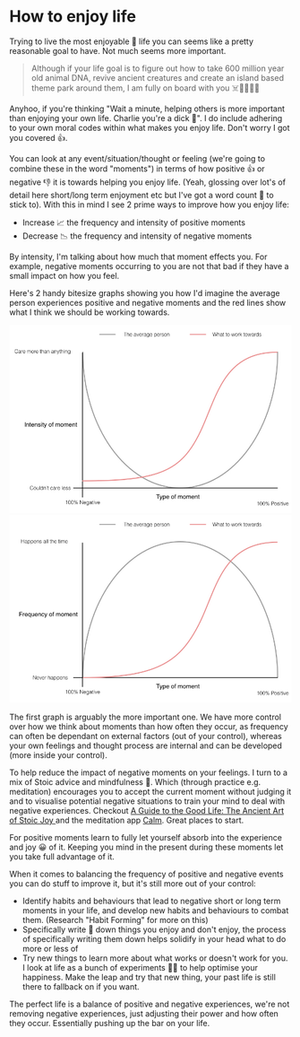 # How to enjoy life

Trying to live the most enjoyable 🥳 life you can seems like a pretty reasonable goal to have. Not much seems more important.

> Although if your life goal is to figure out how to take 600 million year old animal DNA, revive ancient creatures and create an island based theme park around them, I am fully on board with you ☠️🏃‍♂️🦖🦕

Anyhoo, if you're thinking "Wait a minute, helping others is more important than enjoying your own life. Charlie you're a dick 🍆". I do include adhering to your own moral codes within what makes you enjoy life. Don't worry I got you covered 👍.

You can look at any event/situation/thought or feeling (we're going to combine these in the word "moments") in terms of how positive 👍 or negative 👎 it is towards helping you enjoy life. (Yeah, glossing over lot's of detail here short/long term enjoyment etc but I've got a word count 📖 to stick to). With this in mind I see 2 prime ways to improve how you enjoy life:

- Increase 📈 the frequency and intensity of positive moments
- Decrease 📉 the frequency and intensity of negative moments

By intensity, I'm talking about how much that moment effects you. For example, negative moments occurring to you are not that bad if they have a small impact on how you feel.

Here's 2 handy bitesize graphs showing you how I'd imagine the average person experiences positive and negative moments and the red lines show what I think we should be working towards.

![Intensity](../assets/moments-intensity.jpg)
![Frequency](../assets/moments-frequency.jpg)

The first graph is arguably the more important one. We have more control over how we think about moments than how often they occur, as frequency can often be dependant on external factors (out of your control), whereas your own feelings and thought process are internal and can be developed (more inside your control).

To help reduce the impact of negative moments on your feelings. I turn to a mix of Stoic advice and mindfulness 🧠. Which (through practice e.g. meditation) encourages you to accept the current moment without judging it and to visualise potential negative situations to train your mind to deal with negative experiences. Checkout [A Guide to the Good Life: The Ancient Art of Stoic Joy ](https://www.amazon.co.uk/Guide-Good-Life-Ancient-Stoic-ebook/dp/B0040JHNQG/ref=tmm_kin_swatch_0?_encoding=UTF8&qid=&sr=)and the meditation app [Calm](https://www.calm.com/). Great places to start.

For positive moments learn to fully let yourself absorb into the experience and joy 😀 of it. Keeping you mind in the present during these moments let you take full advantage of it.

When it comes to balancing the frequency of positive and negative events you can do stuff to improve it, but it's still more out of your control:

- Identify habits and behaviours that lead to negative short or long term moments in your life, and develop new habits and behaviours to combat them. (Research "Habit Forming" for more on this)
- Specifically write 📝 down things you enjoy and don't enjoy, the process of specifically writing them down helps solidify in your head what to do more or less of
- Try new things to learn more about what works or doesn't work for you. I look at life as a bunch of experiments 🧪🔬 to help optimise your happiness. Make the leap and try that new thing, your past life is still there to fallback on if you want.

The perfect life is a balance of positive and negative experiences, we're not removing negative experiences, just adjusting their power and how often they occur. Essentially pushing up the bar on your life.
